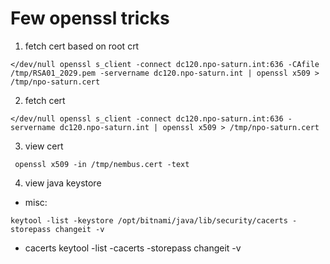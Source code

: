 # Few openssl tricks

1. fetch cert based on root crt
```shell
</dev/null openssl s_client -connect dc120.npo-saturn.int:636 -CAfile /tmp/RSA01_2029.pem -servername dc120.npo-saturn.int | openssl x509 > /tmp/npo-saturn.cert
```

2. fetch cert
```shell
</dev/null openssl s_client -connect dc120.npo-saturn.int:636 -servername dc120.npo-saturn.int | openssl x509 > /tmp/npo-saturn.cert
```

3. view cert
```shell
 openssl x509 -in /tmp/nembus.cert -text
```

4. view java keystore
- misc:
```shell
keytool -list -keystore /opt/bitnami/java/lib/security/cacerts -storepass changeit -v
```

- cacerts
 keytool -list -cacerts -storepass changeit -v
